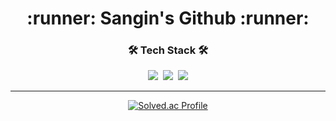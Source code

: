 <div align="center">
<h1>:runner: Sangin's Github :runner:</h1>
<h3>🛠 Tech Stack 🛠</h3>
<img src="https://img.shields.io/badge/Java-007396?style=flat-square&logo=Java&logoColor=white"/>&nbsp
<img src="https://img.shields.io/badge/Spring-6DB33F?style=flat-square&logo=Spring&logoColor=white"/>&nbsp
<img src="https://img.shields.io/badge/Android-3DDC84?style=flat-square&logo=Android&logoColor=white"/><br>

---
[![Solved.ac Profile](http://mazassumnida.wtf/api/v2/generate_badge?boj=ksiisk99)](https://solved.ac/ksiisk99)

</div>

